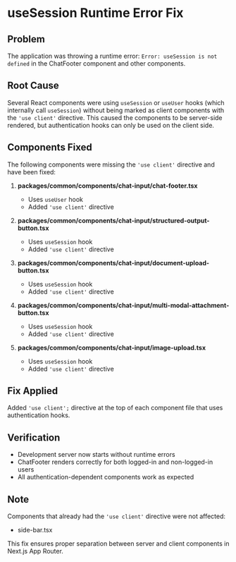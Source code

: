 # useSession Runtime Error Fix

## Problem

The application was throwing a runtime error: `Error: useSession is not defined` in the ChatFooter component and other components.

## Root Cause

Several React components were using `useSession` or `useUser` hooks (which internally call `useSession`) without being marked as client components with the `'use client'` directive. This caused the components to be server-side rendered, but authentication hooks can only be used on the client side.

## Components Fixed

The following components were missing the `'use client'` directive and have been fixed:

1. **packages/common/components/chat-input/chat-footer.tsx**
   - Uses `useUser` hook
   - Added `'use client'` directive

2. **packages/common/components/chat-input/structured-output-button.tsx**
   - Uses `useSession` hook
   - Added `'use client'` directive

3. **packages/common/components/chat-input/document-upload-button.tsx**
   - Uses `useSession` hook
   - Added `'use client'` directive

4. **packages/common/components/chat-input/multi-modal-attachment-button.tsx**
   - Uses `useSession` hook
   - Added `'use client'` directive

5. **packages/common/components/chat-input/image-upload.tsx**
   - Uses `useSession` hook
   - Added `'use client'` directive

## Fix Applied

Added `'use client';` directive at the top of each component file that uses authentication hooks.

## Verification

- Development server now starts without runtime errors
- ChatFooter renders correctly for both logged-in and non-logged-in users
- All authentication-dependent components work as expected

## Note

Components that already had the `'use client'` directive were not affected:

- side-bar.tsx

This fix ensures proper separation between server and client components in Next.js App Router.
